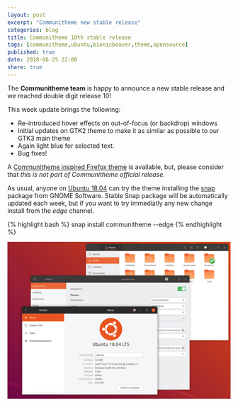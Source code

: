 ```yaml
---
layout: post
excerpt: "Communitheme new stable release"
categories: blog
title: Communitheme 10th stable release
tags: [communitheme,ubuntu,bionicbeaver,theme,opensource]
published: true
date: 2018-06-25 22:00
share: true
---
```


The **Communitheme team** is happy to announce a new stable release and we reached double digit release 10!

This week update brings the following:

- Re-introduced hover effects on out-of-focus (or backdrop) windows
- Initial updates on GTK2 theme to make it as similar as possible to our GTK3 main theme
- Again light blue for selected text.
- Bug fixes!

A [Communitheme inspired Firefox theme](https://color.firefox.com/?theme=XQAAAALtAAAAAAAAAABBKYhm849SCiazH1KEGccwS-xNVAWBveAusLC2VAlvlSjJ6UJSeqAgCYbdwa_-rV70IROd68eEot6ey6DBD6clRBXp1e7Wbm3jkhhZsTB6iGtxUNA9rD_f7WkYu4v4RFB_XR74DFyPAFWYVQkUMNbL2Mo2sQa9jDMc35kqQOoJm4_aT6Dkc9xrEV6O_-5hkDwOlMzIcFLFRtRxRaGEyH-y4Be72Vgc9j_f_vkOgA) is available, but, please consider that *this is not part of Communitheme official release*.

As usual, anyone on [Ubuntu 18.04](https://www.ubuntu.com/download/desktop) can try the theme installing the [snap](https://snapcraft.io/communitheme) package from GNOME Software.
Stable Snap package will be automatically updated each week, but if you want to try immediatly any new change install from the *edge* channel.

{% highlight bash %}
snap install communitheme --edge
{% endhighlight %}

![communitheme-9th-release-pic](/images/ubuntu-communitheme-2.png)

